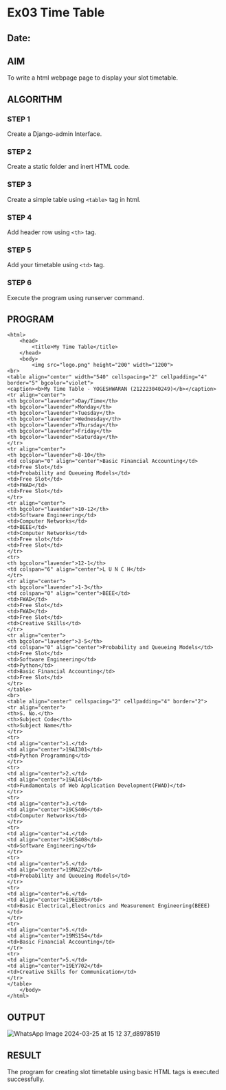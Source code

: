 # Ex03 Time Table
## Date:

## AIM
To write a html webpage page to display your slot timetable.

## ALGORITHM
### STEP 1
Create a Django-admin Interface.

### STEP 2
Create a static folder and inert HTML code.

### STEP 3
Create a simple table using ```<table>``` tag in html.

### STEP 4
Add header row using ```<th>``` tag.

### STEP 5
Add your timetable using ```<td>``` tag.

### STEP 6
Execute the program using runserver command.

## PROGRAM
```
<html>
    <head>
        <title>My Time Table</title>
    </head>
    <body>
        <img src="logo.png" height="200" width="1200">
<br>
<table align="center" width="540" cellspacing="2" cellpadding="4" border="5" bgcolor="violet">
<caption><b>My Time Table - YOGESHWARAN (212223040249)</b></caption>
<tr align="center">
<th bgcolor="lavender">Day/Time</th>
<th bgcolor="lavender">Monday</th>
<th bgcolor="lavender">Tuesday</th>
<th bgcolor="lavender">Wednesday</th>
<th bgcolor="lavender">Thursday</th>
<th bgcolor="lavender">Friday</th>
<th bgcolor="lavender">Saturday</th>
</tr>
<tr align="center">
<th bgcolor="lavender">8-10</th>
<td colspan="0" align="center">Basic Financial Accounting</td>
<td>Free Slot</td>
<td>Probability and Queueing Models</td>
<td>Free Slot</td>
<td>FWAD</td>
<td>Free Slot</td>
</tr>
<tr align="center">
<th bgcolor="lavender">10-12</th>
<td>Software Engineering</td>
<td>Computer Networks</td>
<td>BEEE</td>
<td>Computer Networks</td>
<td>Free slot</td>
<td>Free Slot</td>
</tr>
<tr>
<th bgcolor="lavender">12-1</th>
<td colspan="6" align="center">L U N C H</td>
</tr>
<tr align="center">
<th bgcolor="lavender">1-3</th>
<td colspan="0" align="center">BEEE</td>
<td>FWAD</td>
<td>Free Slot</td>
<td>FWAD</td>
<td>Free Slot</td>
<td>Creative Skills</td>
</tr>
<tr align="center">
<th bgcolor="lavender">3-5</th>
<td colspan="0" align="center">Probability and Queueing Models</td>
<td>Free Slot</td>
<td>Software Engineering</td>
<td>Python</td>
<td>Basic Financial Accounting</td>
<td>Free Slot</td>
</tr>
</table>
<br>
<table align="center" cellspacing="2" cellpadding="4" border="2">
<tr align="center">
<th>S. No.</th>
<th>Subject Code</th>
<th>Subject Name</th>
</tr>
<tr>
<td align="center">1.</td>
<td align="center">19AI301</td>
<td>Python Programming</td>
</tr>
<tr>
<td align="center">2.</td>
<td align="center">19AI414</td>
<td>Fundamentals of Web Application Development(FWAD)</td>
</tr>
<tr>
<td align="center">3.</td>
<td align="center">19CS406</td>
<td>Computer Networks</td>
</tr>
<tr>
<td align="center">4.</td>
<td align="center">19CS408</td>
<td>Software Engineering</td>
</tr>
<tr>
<td align="center">5.</td>
<td align="center">19MA222</td>
<td>Probability and Queueing Models</td>
</tr>
<tr>
<td align="center">6.</td>
<td align="center">19EE305</td>
<td>Basic Electrical,Electronics and Measurement Engineering(BEEE)</td>
</tr>
<tr>
<td align="center">5.</td>
<td align="center">19MS154</td>
<td>Basic Financial Accounting</td>
</tr>
<tr>
<td align="center">5.</td>
<td align="center">19EY702</td>
<td>Creative Skills for Communication</td>
</tr>
</table>
    </body>
</html>
```

## OUTPUT

![WhatsApp Image 2024-03-25 at 15 12 37_d8978519](https://github.com/yogeshwaran72/slot/assets/153492924/926c57bf-74ea-4c21-9265-f874ab83e5ef)

## RESULT
The program for creating slot timetable using basic HTML tags is executed successfully.
